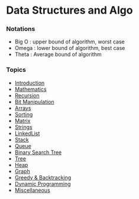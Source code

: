 # Data Structures and Algo

### Notations

* Big O : upper bound of algorithm, worst case
* Omega : lower bound of algorithm, best case
* Theta : Average bound of algorithm

### Topics

* [Introduction](introduction.md)
* [Mathematics](mathematics.md)
* [Recursion](recursion.md)
* [Bit Manipulation](bit-manipulation.md)
* [Arrays](arrays.md)
* [Sorting](sorting.md)
* [Matrix](matrix.md)
* [Strings](strings.md)
* [LinkedList](linkedlist.md)
* [Stack](stack.md)
* [Queue](queue.md)
* [Binary Search Tree](binary-search-tree.md)
* [Tree](tree.md)
* [Heap](heap.md)
* [Graph](graph.md)
* [Greedy & Backtracking](greedy-and-backtracking.md)
* [Dynamic Programming](dynamic-programming.md)
* [Miscellaneous](miscellaneous.md)
